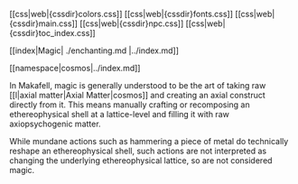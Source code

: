 
[[css|web|{cssdir}colors.css]]
[[css|web|{cssdir}fonts.css]]
[[css|web|{cssdir}main.css]]
[[css|web|{cssdir}npc.css]]
[[css|web|{cssdir}toc_index.css]]

[[index|Magic|
./enchanting.md
|../index.md]]

[[namespace|cosmos|../index.md]]

In Makafell, magic is generally understood to be the art of taking raw [[l|axial matter|Axial Matter|cosmos]] and creating an axial construct directly from it. This means manually crafting or recomposing an ethereophysical shell at a lattice-level and filling it with raw axiopsychogenic matter. 

While mundane actions such as hammering a piece of metal do technically reshape an ethereophysical shell, such actions are not interpreted as changing the underlying ethereophysical lattice, so are not considered magic.